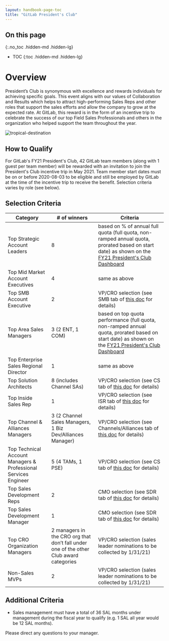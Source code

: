 ```yaml
---
layout: handbook-page-toc
title: "GitLab President's Club"
---
```


## On this page
{:.no_toc .hidden-md .hidden-lg}

- TOC
{:toc .hidden-md .hidden-lg}

# Overview

President’s Club is synonymous with excellence and rewards individuals for achieving specific goals. This event aligns with our values of Collaboration and Results which helps to attract high-performing Sales Reps and other roles that support the sales efforts and allow the company to grow at the expected rate. At GitLab, this reward is in the form of an incentive trip to celebrate the success of our top Field Sales Professionals and others in the organization who helped support the team throughout the year.

![tropical-destination](/handbook/sales/club/tropical2.jpg)

## How to Qualify

For GitLab's FY21 President's Club, 42 GitLab team members (along with 1 guest per team member) will be rewarded with an invitation to join the President's Club incentive trip in May 2021. Team member start dates must be on or before 2020-08-03 to be eligible and still be employed by GitLab at the time of the incentive trip to receive the benefit. Selection criteria varies by role (see below).

## Selection Criteria

| Category | # of winners | Criteria | 
| ------ | ------ | ------ |
| Top Strategic Account Leaders | 8 | based on % of annual full quota (full quota, non-ramped annual quota, prorated based on start date) as shown on the [FY21 President's Club Dashboard](https://app.periscopedata.com/app/gitlab/670929/WIP:-FY21-President's-Club-Dashboard) |
| Top Mid Market Account Executives | 4 | same as above |
| Top SMB Account Executive | 2 | VP/CRO selection (see SMB tab of [this doc](https://docs.google.com/spreadsheets/d/1UMY0rDbSPjw_X9nXKpe7r1SMPuZohgVjVhqEpdGYBJQ/edit?usp=sharing) for details) |
| Top Area Sales Managers | 3 (2 ENT, 1 COM) | based on top quota performance (full quota, non-ramped annual quota, prorated based on start date) as shown on the [FY21 President's Club Dashboard](https://app.periscopedata.com/app/gitlab/670929/WIP:-FY21-President's-Club-Dashboard) |
| Top Enterprise Sales Regional Director | 1 | same as above |
| Top Solution Architects | 8 (includes Channel SAs) | VP/CRO selection (see CS tab of [this doc](https://docs.google.com/spreadsheets/d/1UMY0rDbSPjw_X9nXKpe7r1SMPuZohgVjVhqEpdGYBJQ/edit?usp=sharing) for details) |
| Top Inside Sales Rep | 1 | VP/CRO selection (see ISR tab of [this doc](https://docs.google.com/spreadsheets/d/1UMY0rDbSPjw_X9nXKpe7r1SMPuZohgVjVhqEpdGYBJQ/edit?usp=sharing) for details) |
| Top Channel & Alliances Managers | 3 (2 Channel Sales Managers, 1 Biz Dev/Alliances Manager) | VP/CRO selection (see Channels/Alliances tab of [this doc](https://docs.google.com/spreadsheets/d/1UMY0rDbSPjw_X9nXKpe7r1SMPuZohgVjVhqEpdGYBJQ/edit?usp=sharing) for details) |
| Top Technical Account Managers & Professional Services Engineer | 5 (4 TAMs, 1 PSE) | VP/CRO selection (see CS tab of [this doc](https://docs.google.com/spreadsheets/d/1UMY0rDbSPjw_X9nXKpe7r1SMPuZohgVjVhqEpdGYBJQ/edit?usp=sharing) for details) |
| Top Sales Development Reps | 2 | CMO selection (see SDR tab of [this doc](https://docs.google.com/spreadsheets/d/1UMY0rDbSPjw_X9nXKpe7r1SMPuZohgVjVhqEpdGYBJQ/edit?usp=sharing) for details) |
| Top Sales Development Manager | 1 | CMO selection (see SDR tab of [this doc](https://docs.google.com/spreadsheets/d/1UMY0rDbSPjw_X9nXKpe7r1SMPuZohgVjVhqEpdGYBJQ/edit?usp=sharing) for details) |
| Top CRO Organization Managers | 2 managers in the CRO org that don’t fall under one of the other Club award categories | VP/CRO selection (sales leader nominations to be collected by 1/31/21) |
| Non-Sales MVPs | 2 | VP/CRO selection (sales leader nominations to be collected by 1/31/21) |

## Additional Criteria
- Sales management must have a total of 36 SAL months under management during the fiscal year to qualify (e.g. 1 SAL all year would be 12 SAL months). 

Please direct any questions to your manager.
